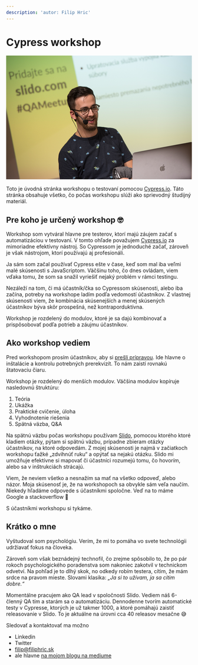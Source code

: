 ```yaml
---
description: 'autor: Filip Hric'
---
```


# Cypress workshop

![To som ja &#x1F913;](.gitbook/assets/filip-speaker.png)

Toto je úvodná stránka workshopu o testovaní pomocou [Cypress.io](https://www.cypress.io/). Táto stránka obsahuje všetko, čo počas workshopu slúži ako sprievodný študijný materiál. 

## Pre koho je určený workshop 🤓

Workshop som vytváral hlavne pre testerov, ktorí majú záujem začať s automatizáciou v testovaní. V tomto ohľade považujem [Cypress.io](https://www.cypress.io/) za mimoriadne efektívny nástroj. So Cypressom je jednoduché začať, zároveň je však nástrojom, ktorí používajú aj profesionáli. 

Ja sám som začal používať Cypress ešte v čase, keď som mal iba veľmi malé skúsenosti s JavaScriptom. Väčšinu toho, čo dnes ovládam, viem vďaka tomu, že som sa snažil vyriešiť nejaký problém v rámci testingu.

Nezáleží na tom, či má účastník/čka so Cypressom skúsenosti, alebo iba začína, potreby na workshope ladím podľa vedomostí účastníkov. Z vlastnej skúsenosti viem, že kombinácia skúsenejších a menej skúsených účastníkov býva skôr prospešná, než kontraporduktívna.

Workshop je rozdelený do modulov, ktoré je sa dajú kombinovať a prispôsobovať podľa potrieb a záujmu účastníkov.

## Ako workshop vediem

Pred workshopom prosím účastníkov, aby si [prešli prípravou](uvod/priprava-na-workshop/). Ide hlavne o inštalácie a kontrolu potrebných prerekvizít. To nám zaistí rovnakú štatovaciu čiaru.

Workshop je rozdelený do menších modulov. Väčšina modulov kopíruje nasledovnú štruktúru:

1. Teória
2. Ukážka
3. Praktické cvičenie, úloha
4. Vyhodnotenie riešenia
5. Spätná väzba, Q&A

Na spätnú väzbu počas workshopu používam [Slido](https://www.sli.do/), pomocou ktorého ktoré kladiem otázky, pýtam si spätnú väzbu, prípadne zbieram otázky účastníkov, na ktoré odpovedám. Z mojej skúsenosti je najmä v začiatkoch workshopu ťažké „zdvihnúť ruku“ a opýtať sa nejakú otázku. Slido mi umožňuje efektívne si mapovať či účastníci rozumejú tomu, čo hovorím, alebo sa v inštrukciách strácajú.

Viem, že neviem všetko a nesnažím sa mať na všetko odpoveď, alebo názor. Moja skúsenosť je, že na workshopoch sa obvykle sám veľa naučím. Niekedy hľadáme odpovede s účastníkmi spoločne. Veď na to máme Google a stackoverflow 🙂

S účastníkmi workshopu si tykáme.

## Krátko o mne

Vyštudoval som psychológiu. Verím, že mi to pomáha vo svete technológii udržiavať fokus na človeka.

Zároveň som však beznádejný technofil, čo zrejme spôsobilo to, že po pár rokoch psychologického poradenstva som nakoniec zakotvil v technickom odvetví. Na pohľad je to dlhý skok, no odkedy robím testera, cítim, že mám srdce na pravom mieste. Slovami klasika: _„Ja si to užívam, ja sa cítim dobre.“_

Momentálne pracujem ako QA lead v spoločnosti Slido. Vediem náš 6-členný QA tím a starám sa o automatizáciu. Dennodenne tvorím automatické testy v Cypresse, ktorých je už takmer 1000, a ktoré pomáhajú zaistiť releasovanie v Slido. To je aktuálne na úrovni cca 40 releasov mesačne 😅

Sledovať a kontaktovať ma možno

* Linkedin
* Twitter
* filip@filiphric.sk
* ale hlavne [na mojom blogu na mediume](https://medium.com/@filiphric)

